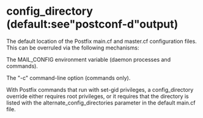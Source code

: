 # config_directory (default:see"postconf-d"output) 

 The default location of the Postfix main.cf and master.cf
configuration files. This can be overruled via the following
mechanisms: 



  The MAIL_CONFIG environment variable (daemon processes
and commands). 

  The "-c" command-line option (commands only). 



 With Postfix commands that run with set-gid privileges, a
config_directory override either requires root privileges, or it
requires that the directory is listed with the alternate_config_directories
parameter in the default main.cf file.  


